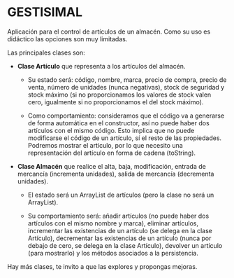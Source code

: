 # GESTISIMAL

Aplicación para el control de artículos de un almacén. Como su uso es didáctico las opciones son muy limitadas.

Las principales clases son:

  * **Clase Artículo** que representa a los artículos del almacén.

    * Su estado será: código, nombre, marca, precio de compra, precio de venta, número de unidades (nunca negativas), stock de seguridad y stock máximo (si no proporcionamos los valores de stock valen cero, igualmente si no proporcionamos el del stock máximo).

    * Como comportamiento: consideramos que el código va a generarse de forma automática en el constructor, así no puede haber dos artículos con el mismo código. Esto implica que no puede modificarse el código de un artículo, sí el resto de las propiedades. Podremos mostrar el artículo, por lo que necesito una representación del artículo en forma de cadena (toString).

  * **Clase Almacén** que realice el alta, baja, modificación, entrada de mercancía (incrementa unidades), salida de mercancía (decrementa unidades).

    * El estado será un ArrayList de artículos (pero la clase no será un ArrayList).

    * Su comportamiento será: añadir artículos (no puede haber dos artículos con el mismo nombre y marca), eliminar artículos, incrementar las existencias de un artículo (se delega en la clase Artículo),  decrementar las existencias de un artículo (nunca por debajo de cero, se delega en la clase Artículo), devolver un artículo (para mostrarlo) y los métodos asociados a la persistencia.

Hay más clases, te invito a que las explores y propongas mejoras.